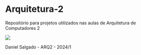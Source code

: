 # Arquitetura-2
Repositório para projetos utilizados nas aulas de Arquitetura de Computadores 2
 
<img src = "https://i.ytimg.com/vi/jVmFv_tsoGA/maxresdefault.jpg">

Daniel Salgado - ARQ2 - 2024/1
